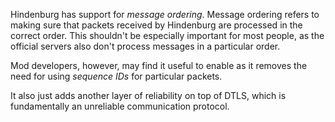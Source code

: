 Hindenburg has support for _message ordering_. Message ordering refers to making sure that packets received by Hindenburg are processed in the correct order. This shouldn't be especially important for most people, as the official servers also don't process messages in a particular order.

Mod developers, however, may find it useful to enable as it removes the need for using _sequence IDs_ for particular packets.

It also just adds another layer of reliability on top of DTLS, which is fundamentally an unreliable communication protocol.
